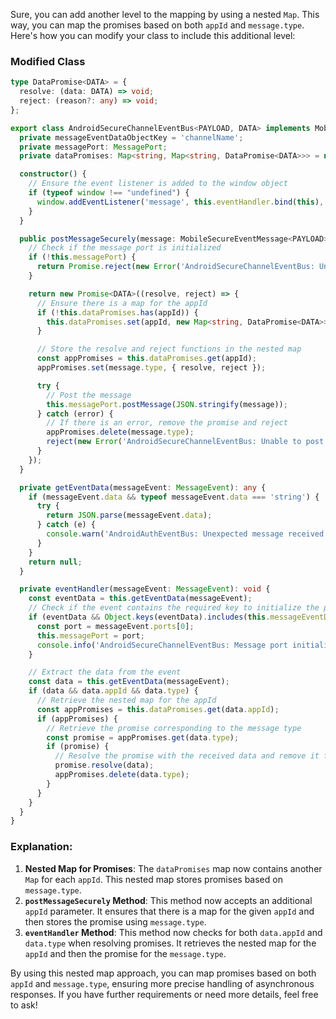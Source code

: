 Sure, you can add another level to the mapping by using a nested `Map`. This way, you can map the promises based on both `appId` and `message.type`. Here's how you can modify your class to include this additional level:

### Modified Class

```typescript
type DataPromise<DATA> = {
  resolve: (data: DATA) => void;
  reject: (reason?: any) => void;
};

export class AndroidSecureChannelEventBus<PAYLOAD, DATA> implements MobileSecureChannelEventBus<PAYLOAD, DATA> {
  private messageEventDataObjectKey = 'channelName';
  private messagePort: MessagePort;
  private dataPromises: Map<string, Map<string, DataPromise<DATA>>> = new Map();

  constructor() {
    // Ensure the event listener is added to the window object
    if (typeof window !== "undefined") {
      window.addEventListener('message', this.eventHandler.bind(this), false);
    }
  }

  public postMessageSecurely(message: MobileSecureEventMessage<PAYLOAD>, appId: string): Promise<DATA> {
    // Check if the message port is initialized
    if (!this.messagePort) {
      return Promise.reject(new Error('AndroidSecureChannelEventBus: Unable to post message: Message port not initialised'));
    }

    return new Promise<DATA>((resolve, reject) => {
      // Ensure there is a map for the appId
      if (!this.dataPromises.has(appId)) {
        this.dataPromises.set(appId, new Map<string, DataPromise<DATA>>());
      }

      // Store the resolve and reject functions in the nested map
      const appPromises = this.dataPromises.get(appId);
      appPromises.set(message.type, { resolve, reject });

      try {
        // Post the message
        this.messagePort.postMessage(JSON.stringify(message));
      } catch (error) {
        // If there is an error, remove the promise and reject
        appPromises.delete(message.type);
        reject(new Error('AndroidSecureChannelEventBus: Unable to post message: Message port failed'));
      }
    });
  }

  private getEventData(messageEvent: MessageEvent): any {
    if (messageEvent.data && typeof messageEvent.data === 'string') {
      try {
        return JSON.parse(messageEvent.data);
      } catch (e) {
        console.warn('AndroidAuthEventBus: Unexpected message received');
      }
    }
    return null;
  }

  private eventHandler(messageEvent: MessageEvent): void {
    const eventData = this.getEventData(messageEvent);
    // Check if the event contains the required key to initialize the port
    if (eventData && Object.keys(eventData).includes(this.messageEventDataObjectKey)) {
      const port = messageEvent.ports[0];
      this.messagePort = port;
      console.info('AndroidSecureChannelEventBus: Message port initialised');
    }

    // Extract the data from the event
    const data = this.getEventData(messageEvent);
    if (data && data.appId && data.type) {
      // Retrieve the nested map for the appId
      const appPromises = this.dataPromises.get(data.appId);
      if (appPromises) {
        // Retrieve the promise corresponding to the message type
        const promise = appPromises.get(data.type);
        if (promise) {
          // Resolve the promise with the received data and remove it from the map
          promise.resolve(data);
          appPromises.delete(data.type);
        }
      }
    }
  }
}
```

### Explanation:

1. **Nested Map for Promises**: The `dataPromises` map now contains another `Map` for each `appId`. This nested map stores promises based on `message.type`.
2. **`postMessageSecurely` Method**: This method now accepts an additional `appId` parameter. It ensures that there is a map for the given `appId` and then stores the promise using `message.type`.
3. **`eventHandler` Method**: This method now checks for both `data.appId` and `data.type` when resolving promises. It retrieves the nested map for the `appId` and then the promise for the `message.type`.

By using this nested map approach, you can map promises based on both `appId` and `message.type`, ensuring more precise handling of asynchronous responses. If you have further requirements or need more details, feel free to ask!
